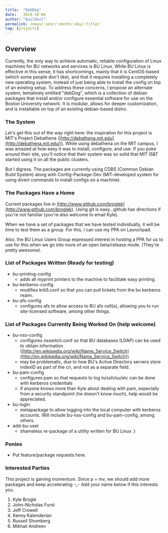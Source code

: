 ```yaml
---
title:  "DebDog"
date:   2010-10-06
author: "buildscc"
permalink: /news/:year/:month/:day/:title/
tag: [projects]
---
```


## Overview

Currently, the only way to achieve automatic, reliable configuration of Linux machines for BU networks and services is BU Linux. While BU Linux is effective in this sense, it has shortcomings, mainly that it is CentOS-based (which some people don't like), and that it requires installing a completely new operating system, instead of just being able to install the config on top of an existing setup. To address these concerns, I propose an alternate system, tentatively entitled "debDog", which is a collection of debian packages that install and/or configure essential software for use on the Boston University network. It is modular, allows for deeper customization, and is installable on top of an existing debian-based distro.

### The System

Let's get this out of the way right here: the inspiration for this project is MIT's Project Debathena ([http://debathena.mit.edu](http://debathena.mit.edu/)). While using debathena on the MIT campus, I was amazed at how easy it was to install, configure, and use. If you poke around their site, you'll notice that their system was so solid that MIT IS&T started using it on all the public clusters.

But I digress. The packages are currently using CDBS (Common Debian Build System) along with Config-Package-Dev (MIT-developed system for using divert commands to install configs on a machine).

### The Packages Have a Home

Current packages live in [http://www.github.com/broglek](http://www.github.com/broglek). Using git is easy...github has directions if you're not familiar (you're also welcome to email Kyle).

When we have a set of packages that we have tested individually, it will be time to test them as a group. For this, I can use my PPA on Launchpad.

Also, the BU Linux Users Group expressed interest in hosting a PPA for us to use for this when we go into more of an open beta/release mode. (They're pretty awesome).

### List of Packages Written (Ready for testing)

- bu-printing-config
	- adds all myprint printers to the machine to facilitate easy printing.
- bu-kerberos-config
	- modifies krb5.conf so that you can pull tickets from the bu kerberos realm.
- bu-afs-config
	- configures afs to allow access to BU afs cell(s), allowing you to run site-licensed software, among other things.

### List of Packages Currently Being Worked On (help welcome)

- bu-nss-config
	- configures nsswitch.conf so that BU databases (LDAP) can be used to obtain information ([http://en.wikipedia.org/wiki/Name_Service_Switch](http://en.wikipedia.org/wiki/Name_Service_Switch))
	- may be problematic, due to how BU's Active Directory servers store indexID as part of the cn, and not as a separate field.
- bu-pam-config
	- configures pam so that requests to log in/ssh/su/etc can be done with kerberos credentials
	- if anyone knows more than Kyle about dealing with pam, especially from a security standpoint (he doesn't know much), help would be appreciated.
- bu-login
	- metapackage to allow logging into the local computer with kerberos accounts. Will include bu-nss-config and bu-pam-config, among others.
- add-bu-user
	- shameless re-package of a utility written for BU Linux :)

### Ponies

- Put feature/package requests here.

### Interested Parties

This project is gaining momentum. Since p = mv, we should add more packages and keep accelerating -_- Add your name below if this interests you.

1. Kyle Brogle
2. John-Nicholas Furst
3. Jeff Crowell
4. Kenny Kalenderian
5. Russell Shomberg
6. Mikhail Andreev